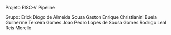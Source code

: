 Projeto RISC-V Pipeline

Grupo: 
	Erick Diogo de Almeida Sousa
    Gaston Enrique Christianini Buela
    Guilherme Teixeira Gomes
    Joao Pedro Lopes de Sousa Gomes
    Rodrigo Leal Reis Morello
